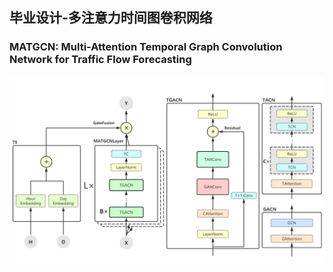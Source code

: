 ## 毕业设计-多注意力时间图卷积网络

### MATGCN: Multi-Attention Temporal Graph Convolution Network for Traffic Flow Forecasting

![MATGCN](./images/MATGCN.png)